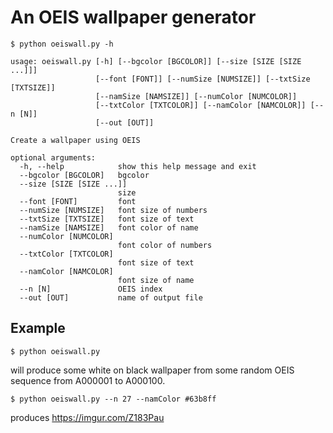 # An OEIS wallpaper generator
```
$ python oeiswall.py -h

usage: oeiswall.py [-h] [--bgcolor [BGCOLOR]] [--size [SIZE [SIZE ...]]]
                   [--font [FONT]] [--numSize [NUMSIZE]] [--txtSize [TXTSIZE]]
                   [--namSize [NAMSIZE]] [--numColor [NUMCOLOR]]
                   [--txtColor [TXTCOLOR]] [--namColor [NAMCOLOR]] [--n [N]]
                   [--out [OUT]]

Create a wallpaper using OEIS

optional arguments:
  -h, --help            show this help message and exit
  --bgcolor [BGCOLOR]   bgcolor
  --size [SIZE [SIZE ...]]
                        size
  --font [FONT]         font
  --numSize [NUMSIZE]   font size of numbers
  --txtSize [TXTSIZE]   font size of text
  --namSize [NAMSIZE]   font color of name
  --numColor [NUMCOLOR]
                        font color of numbers
  --txtColor [TXTCOLOR]
                        font size of text
  --namColor [NAMCOLOR]
                        font size of name
  --n [N]               OEIS index
  --out [OUT]           name of output file
```
## Example
```
$ python oeiswall.py
```
will produce some white on black wallpaper from some random OEIS sequence from A000001 to A000100.

```
$ python oeiswall.py --n 27 --namColor #63b8ff 
```
produces <https://imgur.com/Z183Pau>
